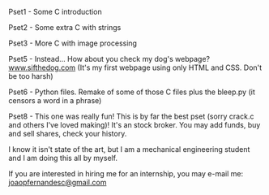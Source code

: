 Pset1 - Some C introduction

Pset2 - Some extra C with strings

Pset3 - More C with image processing

Pset5 - Instead... How about you check my dog's webpage? www.sifthedog.com (It's my first webpage using only HTML and CSS. Don't be too harsh)

Pset6 - Python files. Remake of some of those C files plus the bleep.py (it censors a word in a phrase)

Pset8 - This one was really fun! This is by far the best pset (sorry crack.c and others I've loved making)! It's an stock broker. You may add funds, buy and sell shares, check your history. 

I know it isn't state of the art, but I am a mechanical engineering student and I am doing this all by myself.

If you are interested in hiring me for an internship, you may e-mail me:
joaopfernandesc@gmail.com
